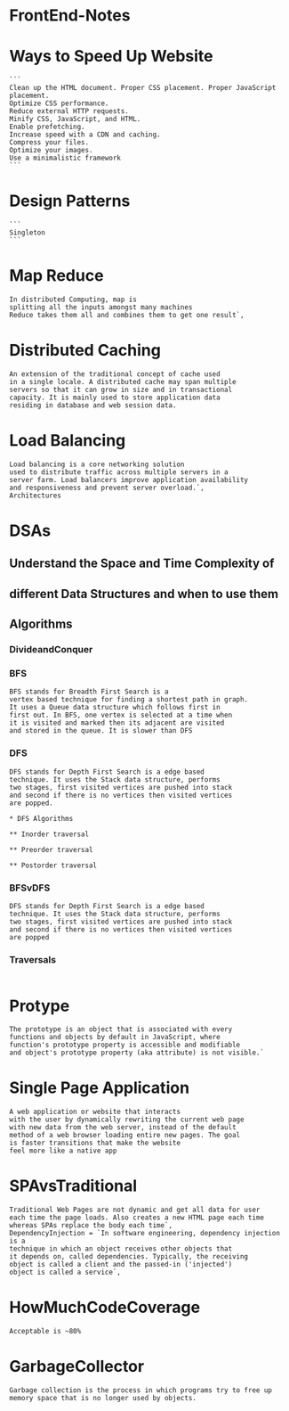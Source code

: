 # FrontEnd-Notes

# Ways to Speed Up Website 
    ```
    Clean up the HTML document. Proper CSS placement. Proper JavaScript placement. 
    Optimize CSS performance.
    Reduce external HTTP requests.
    Minify CSS, JavaScript, and HTML.
    Enable prefetching.
    Increase speed with a CDN and caching.
    Compress your files.
    Optimize your images.
    Use a minimalistic framework
    ```
# Design Patterns
    ```
    Singleton
    ```
# Map Reduce
```
In distributed Computing, map is 
splitting all the inputs amongst many machines 
Reduce takes them all and combines them to get one result`,
```
# Distributed Caching 
```
An extension of the traditional concept of cache used 
in a single locale. A distributed cache may span multiple 
servers so that it can grow in size and in transactional 
capacity. It is mainly used to store application data 
residing in database and web session data.
```
# Load Balancing
```
Load balancing is a core networking solution 
used to distribute traffic across multiple servers in a 
server farm. Load balancers improve application availability
and responsiveness and prevent server overload.`,
Architectures
```
# DSAs   
## Understand the Space and Time Complexity of 
## different Data Structures and when to use them

## Algorithms

### DivideandConquer

### BFS
```
BFS stands for Breadth First Search is a 
vertex based technique for finding a shortest path in graph. 
It uses a Queue data structure which follows first in 
first out. In BFS, one vertex is selected at a time when 
it is visited and marked then its adjacent are visited 
and stored in the queue. It is slower than DFS
```        
### DFS
```
DFS stands for Depth First Search is a edge based 
technique. It uses the Stack data structure, performs 
two stages, first visited vertices are pushed into stack 
and second if there is no vertices then visited vertices 
are popped.

* DFS Algorithms 

** Inorder traversal

** Preorder traversal

** Postorder traversal

```
### BFSvDFS
```
DFS stands for Depth First Search is a edge based 
technique. It uses the Stack data structure, performs 
two stages, first visited vertices are pushed into stack 
and second if there is no vertices then visited vertices 
are popped  
```
### Traversals
```
```
# Protype
```
The prototype is an object that is associated with every 
functions and objects by default in JavaScript, where 
function's prototype property is accessible and modifiable 
and object's prototype property (aka attribute) is not visible.`
```
# Single Page Application
```
A web application or website that interacts 
with the user by dynamically rewriting the current web page 
with new data from the web server, instead of the default 
method of a web browser loading entire new pages. The goal 
is faster transitions that make the website 
feel more like a native app
```
# SPAvsTraditional
```
Traditional Web Pages are not dynamic and get all data for user 
each time the page loads. Also creates a new HTML page each time 
whereas SPAs replace the body each time`,   
DependencyInjection = `In software engineering, dependency injection is a 
technique in which an object receives other objects that 
it depends on, called dependencies. Typically, the receiving 
object is called a client and the passed-in ('injected') 
object is called a service`, 
```
# HowMuchCodeCoverage
```
Acceptable is ~80%
```
# GarbageCollector
```
Garbage collection is the process in which programs try to free up 
memory space that is no longer used by objects.
```
